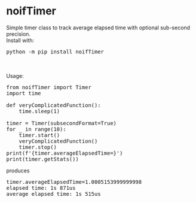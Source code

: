 # noifTimer
Simple timer class to track average elapsed time with optional sub-second precision.<br>
Install with:
<pre>
python -m pip install noifTimer
</pre>
<br><br>
Usage:<br>
<pre>
from noifTimer import Timer
import time

def veryComplicatedFunction():
    time.sleep(1)

timer = Timer(subsecondFormat=True)
for _ in range(10):
    timer.start()
    veryComplicatedFunction()
    timer.stop()
print(f'{timer.averageElapsedTime=}')
print(timer.getStats())
</pre>
produces
<pre>
timer.averageElapsedTime=1.0005153999999998
elapsed time: 1s 871us
average elapsed time: 1s 515us
</pre>
